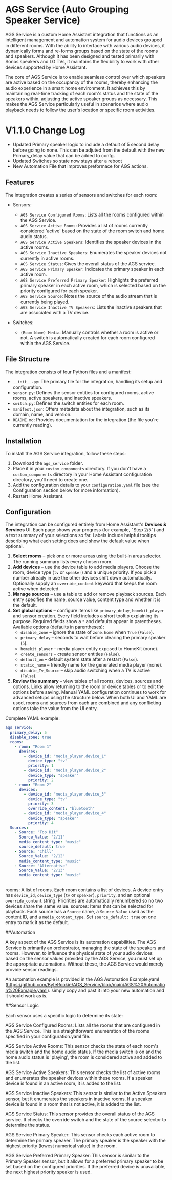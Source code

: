 # AGS Service (Auto Grouping Speaker Service)

AGS Service is a custom Home Assistant integration that functions as an intelligent management and automation system for audio devices grouped in different rooms. With the ability to interface with various audio devices, it dynamically forms and re-forms groups based on the state of the rooms and speakers. Although it has been designed and tested primarily with Sonos speakers and LG TVs, it maintains the flexibility to work with other devices supported by Home Assistant.

The core of AGS Service is to enable seamless control over which speakers are active based on the occupancy of the rooms, thereby enhancing the audio experience in a smart home environment. It achieves this by maintaining real-time tracking of each room's status and the state of the speakers within, adjusting the active speaker groups as necessary. This makes the AGS Service particularly useful in scenarios where audio playback needs to follow the user's location or specific room activities.


# V1.1.0 Change Log

- Updated Primary speaker logic to include a default of 5 second delay before going to none. This can be adjuted from the default with the new Primary_delay value that can be added to confg.
- Updated Switches so state now stays after a reboot 
- New Automation File that improves preformace for AGS actions.

## Features

The integration creates a series of sensors and switches for each room:

- Sensors:
  - `AGS Service Configured Rooms`: Lists all the rooms configured within the AGS Service.
  - `AGS Service Active Rooms`: Provides a list of rooms currently considered 'active' based on the state of the room switch and home audio status.
  - `AGS Service Active Speakers`: Identifies the speaker devices in the active rooms.
  - `AGS Service Inactive Speakers`: Enumerates the speaker devices not currently in active rooms.
  - `AGS Service Status`: Gives the overall status of the AGS service.
  - `AGS Service Primary Speaker`: Indicates the primary speaker in each active room.
  - `AGS Service Preferred Primary Speaker`: Highlights the preferred primary speaker in each active room, which is selected based on the priority configured for each speaker.
  - `AGS Service Source`: Notes the source of the audio stream that is currently being played.
  - `AGS Service Inactive TV Speakers`: Lists the inactive speakers that are associated with a TV device.

- Switches:
  - `(Room Name) Media`: Manually controls whether a room is active or not. A switch is automatically created for each room configured within the AGS Service.

## File Structure

The integration consists of four Python files and a manifest:

- `__init__.py`: The primary file for the integration, handling its setup and configuration.
- `sensor.py`: Defines the sensor entities for configured rooms, active rooms, active speakers, and inactive speakers.
- `switch.py`: Defines the switch entities for each room.
- `manifest.json`: Offers metadata about the integration, such as its domain, name, and version.
- `README.md`: Provides documentation for the integration (the file you're currently reading).

## Installation

To install the AGS Service integration, follow these steps:

1. Download the `ags_service` folder.
2. Place it in your `custom_components` directory. If you don't have a `custom_components` directory in your Home Assistant configuration directory, you'll need to create one.
3. Add the configuration details to your `configuration.yaml` file (see the Configuration section below for more information).
4. Restart Home Assistant.

## Configuration

The integration can be configured entirely from Home Assistant's **Devices & Services** UI. Each page shows your progress (for example, "Step 2/5") and a text summary of your selections so far. Labels include helpful tooltips describing what each setting does and show the default value when optional.
1. **Select rooms** – pick one or more areas using the built‑in area selector. The running summary lists every chosen room.
2. **Add devices** – use the device table to add media players. Choose the room, device type (`tv` or `speaker`) and a unique priority. If you pick a number already in use the other devices shift down automatically. Optionally supply an `override_content` keyword that keeps the room active when detected.
3. **Manage sources** – use a table to add or remove playback sources. Each entry specifies the name, source value, content type and whether it is the default.
4. **Set global options** – configure items like `primary_delay`, `homekit_player` and sensor creation. Every field includes a short tooltip explaining its purpose. Required fields show a `*` and defaults appear in parentheses. Available options (defaults in parentheses):
   - `disable_zone` – ignore the state of `zone.home` when `True` (`False`).
   - `primary_delay` – seconds to wait before clearing the primary speaker (`5`).
   - `homekit_player` – media player entity exposed to HomeKit (none).
   - `create_sensors` – create sensor entities (`False`).
   - `default_on` – default system state after a restart (`False`).
   - `static_name` – friendly name for the generated media player (none).
   - `disable_Tv_Source` – skip audio switching when a TV is active (`False`).
5. **Review the summary** – view tables of all rooms, devices, sources and options. Links allow returning to the room or device tables or to edit the options before saving.
Manual YAML configuration continues to work for advanced setups using the structure below. When both UI and YAML are used, rooms and sources from each are combined and any conflicting options take the value from the UI entry.

Complete YAML example:

```yaml
ags_service:
  primary_delay: 5
  disable_zone: true
  rooms:
    - room: "Room 1"
      devices:
        - device_id: "media_player.device_1"
          device_type: "tv"
          priority: 1
        - device_id: "media_player.device_2"
          device_type: "speaker"
          priority: 2
    - room: "Room 2"
      devices:
        - device_id: "media_player.device_3"
          device_type: "tv"
          priority: 3
          override_content: "bluetooth"
        - device_id: "media_player.device_4"
          device_type: "speaker"
          priority: 4
  Sources:
    - Source: "Top Hit"
      Source_Value: "2/11"
      media_content_type: "music"
      source_default: true
    - Source: "Chill"
      Source_Value: "2/12"
      media_content_type: "music"
    - Source: "Alternative"
      Source_Value: "2/13"
      media_content_type: "music"
  

```

rooms: A list of rooms. Each room contains a list of devices. A device entry has `device_id`, `device_type` (`tv` or `speaker`), `priority`, and an optional `override_content` string. Priorities are automatically renumbered so no two devices share the same value.
sources: Items that can be selected for playback. Each source has a `Source` name, a `Source_Value` used as the content ID, and a `media_content_type`. Set `source_default: true` on one entry to mark it as the default.


##Automation

A key aspect of the AGS Service is its automation capabilities. The AGS Service is primarily an orchestrator, managing the state of the speakers and rooms. However, to influence the physical state of your audio devices based on the sensor values provided by the AGS Service, you must set up the appropriate automations. Without these, the AGS Service would merely provide sensor readings.

An automation example is provided in the AGS Automation Example.yaml (https://github.com/ByteRookie/AGS_Service/blob/main/AGS%20Automation%20Exmaple.yaml). simply copy and past it into your new automation and it should work as is. 

##Sensor Logic

Each sensor uses a specific logic to determine its state:

AGS Service Configured Rooms: Lists all the rooms that are configured in the AGS Service. This is a straightforward enumeration of the rooms specified in your configuration.yaml file.

AGS Service Active Rooms: This sensor checks the state of each room's media switch and the home audio status. If the media switch is on and the home audio status is 'playing', the room is considered active and added to the list.

AGS Service Active Speakers: This sensor checks the list of active rooms and enumerates the speaker devices within these rooms. If a speaker device is found in an active room, it is added to the list.

AGS Service Inactive Speakers: This sensor is similar to the Active Speakers sensor, but it enumerates the speakers in inactive rooms. If a speaker device is found in a room that is not active, it is added to the list.

AGS Service Status: This sensor provides the overall status of the AGS service. It checks the override switch and the state of the source selector to determine the status.

AGS Service Primary Speaker: This sensor checks each active room to determine the primary speaker. The primary speaker is the speaker with the highest priority (lowest numerical value) in the room.

AGS Service Preferred Primary Speaker: This sensor is similar to the Primary Speaker sensor, but it allows for a preferred primary speaker to be set based on the configured priorities. If the preferred device is unavailable, the next highest priority speaker is used.
